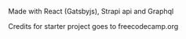 Made with React (Gatsbyjs), Strapi api and Graphql

Credits for starter project goes to freecodecamp.org
